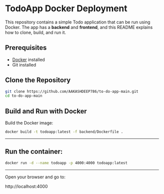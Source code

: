 # TodoApp Docker Deployment

This repository contains a simple Todo application that can be run using Docker. The app has a **backend** and **frontend**, and this README explains how to clone, build, and run it.

## Prerequisites

- [Docker](https://www.docker.com/get-started) installed
- Git installed

## Clone the Repository

```bash
git clone https://github.com/AAKASHDEEP786/to-do-app-main.git
cd to-do-app-main
```

## Build and Run with Docker
  Build the Docker image:

```bash
docker build -t todoapp:latest -f backend/Dockerfile .
```
---

## Run the container:

```bash
docker run -d --name todoapp -p 4000:4000 todoapp:latest
```
---

Open your browser and go to:

http://localhost:4000
